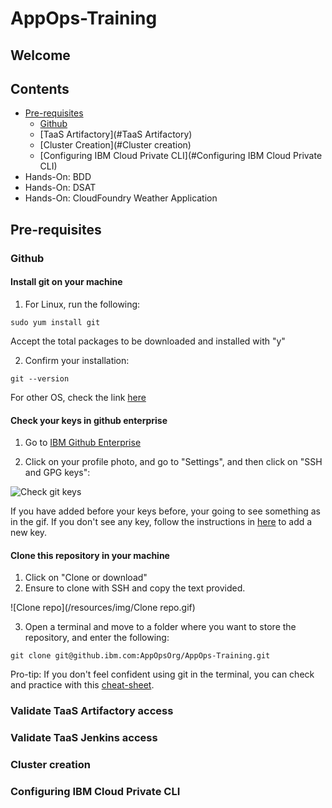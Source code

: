 # AppOps-Training

## Welcome

## Contents
- [Pre-requisites](#Pre-requisites)
  * [Github](#Github)
  * [TaaS Artifactory](#TaaS Artifactory)
  * [Cluster Creation](#Cluster creation)
  * [Configuring IBM Cloud Private CLI](#Configuring IBM Cloud Private CLI)
- Hands-On: BDD
- Hands-On: DSAT
- Hands-On: CloudFoundry Weather Application

## Pre-requisites

### Github

#### Install git on your machine

1. For Linux, run the following:

```.term1
sudo yum install git
```
Accept the total packages to be downloaded and installed with "y"

2. Confirm your installation:

```.term1
git --version
```

For other OS, check the link [here](https://git-scm.com/book/en/v2/Getting-Started-Installing-Git)

#### Check your keys in github enterprise

1. Go to [IBM Github Enterprise](https://github.ibm.com/)

2. Click on your profile photo, and go to "Settings", and then click on "SSH and GPG keys":

![Check git keys](../../resources/img/Check_git_keys.gif)

If you have added before your keys before, your going to see something as in the gif.
If you don't see any key, follow the instructions in [here](https://help.github.com/en/articles/adding-a-new-ssh-key-to-your-github-account) to add a new key.

#### Clone this repository in your machine

1. Click on "Clone or download"
2. Ensure to clone with SSH and copy the text provided.

![Clone repo](/resources/img/Clone repo.gif)

3. Open a terminal and move to a folder where you want to store the repository, and enter the following:

```.term1
git clone git@github.ibm.com:AppOpsOrg/AppOps-Training.git
```

Pro-tip: If you don't feel confident using git in the terminal, you can check and practice with this [cheat-sheet](https://www.git-tower.com/blog/git-cheat-sheet).


### Validate TaaS Artifactory access
### Validate TaaS Jenkins access
### Cluster creation
### Configuring IBM Cloud Private CLI
